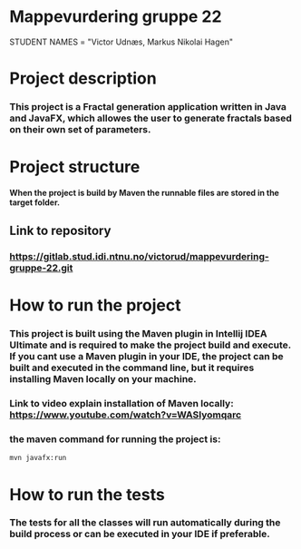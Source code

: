 # Mappevurdering gruppe 22

STUDENT NAMES = "Victor Udnæs, Markus Nikolai Hagen"  

# Project description

### This project is a Fractal generation application written in Java and JavaFX, which allowes the user to generate fractals based on their own set of parameters.
# Project structure


#### When the project is build by Maven the runnable files are stored in the target folder.
## Link to repository

### https://gitlab.stud.idi.ntnu.no/victorud/mappevurdering-gruppe-22.git

# How to run the project
### This project is built using the Maven plugin in Intellij IDEA Ultimate and is required to make the project build and execute. If you cant use a Maven plugin in your IDE, the project can be built and executed in the command line, but it requires installing Maven locally on your machine.
### Link to video explain installation of Maven locally: https://www.youtube.com/watch?v=WASIyomqarc

### the maven command for running the project is:
```bash
mvn javafx:run
```

# How to run the tests
### The tests for all the classes will run automatically during the build process or can be executed in your IDE if preferable. 



